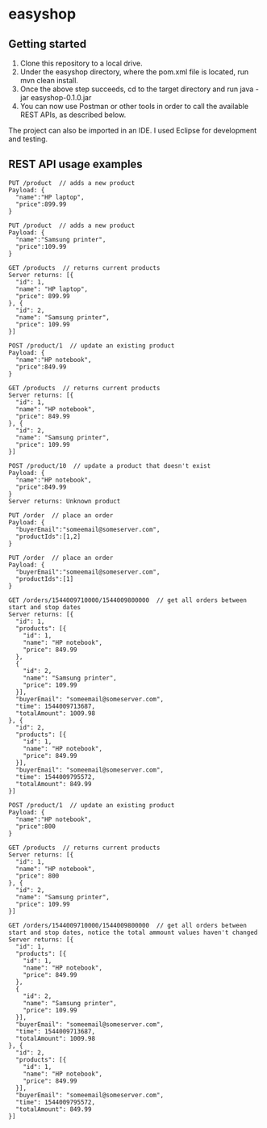 # easyshop

 ## Getting started
 1. Clone this repository to a local drive.
 2. Under the easyshop directory, where the pom.xml file is located, run mvn clean install.
 3. Once the above step succeeds, cd to the target directory and run java -jar easyshop-0.1.0.jar
 4. You can now use Postman or other tools in order to call the available REST APIs, as described below.

The project can also be imported in an IDE. I used Eclipse for development and testing.

## REST API usage examples

    PUT /product  // adds a new product
    Payload: {
      "name":"HP laptop",
      "price":899.99
    }

    PUT /product  // adds a new product
    Payload: {
      "name":"Samsung printer",
      "price":109.99
    }

    GET /products  // returns current products
    Server returns: [{
      "id": 1,
      "name": "HP laptop",
      "price": 899.99
    }, {
      "id": 2,
      "name": "Samsung printer",
      "price": 109.99
    }]

    POST /product/1  // update an existing product
    Payload: {
      "name":"HP notebook",
      "price":849.99
    }

    GET /products  // returns current products
    Server returns: [{
      "id": 1,
      "name": "HP notebook",
      "price": 849.99
    }, {
      "id": 2,
      "name": "Samsung printer",
      "price": 109.99
    }]

    POST /product/10  // update a product that doesn't exist
    Payload: {
      "name":"HP notebook",
      "price":849.99
    }
    Server returns: Unknown product

    PUT /order  // place an order
    Payload: {
      "buyerEmail":"someemail@someserver.com",
      "productIds":[1,2]
    }

    PUT /order  // place an order
    Payload: {
      "buyerEmail":"someemail@someserver.com",
      "productIds":[1]
    }

    GET /orders/1544009710000/1544009800000  // get all orders between start and stop dates
    Server returns: [{
      "id": 1,
      "products": [{
        "id": 1,
        "name": "HP notebook",
        "price": 849.99
      },
      {
        "id": 2,
        "name": "Samsung printer",
        "price": 109.99
      }],
      "buyerEmail": "someemail@someserver.com",
      "time": 1544009713687,
      "totalAmount": 1009.98
    }, {
      "id": 2,
      "products": [{
        "id": 1,
        "name": "HP notebook",
        "price": 849.99
      }],
      "buyerEmail": "someemail@someserver.com",
      "time": 1544009795572,
      "totalAmount": 849.99
    }]
    
    POST /product/1  // update an existing product
    Payload: {
      "name":"HP notebook",
      "price":800
    }

    GET /products  // returns current products
    Server returns: [{
      "id": 1,
      "name": "HP notebook",
      "price": 800
    }, {
      "id": 2,
      "name": "Samsung printer",
      "price": 109.99
    }]

    GET /orders/1544009710000/1544009800000  // get all orders between start and stop dates, notice the total ammount values haven't changed
    Server returns: [{
      "id": 1,
      "products": [{
        "id": 1,
        "name": "HP notebook",
        "price": 849.99
      },
      {
        "id": 2,
        "name": "Samsung printer",
        "price": 109.99
      }],
      "buyerEmail": "someemail@someserver.com",
      "time": 1544009713687,
      "totalAmount": 1009.98
    }, {
      "id": 2,
      "products": [{
        "id": 1,
        "name": "HP notebook",
        "price": 849.99
      }],
      "buyerEmail": "someemail@someserver.com",
      "time": 1544009795572,
      "totalAmount": 849.99
    }]
